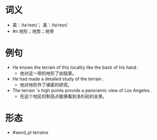 # 词义
- 英：/təˈreɪn/； 美：/təˈreɪn/
- #n 地形；地势；地带
# 例句
- He knows the terrain of this locality like the back of his hand .
	- 他对这一带的地形了如指掌。
- He had made a detailed study of the terrain .
	- 他对地形作了缜密的研究。
- The terrain 's high points provide a panoramic view of Los Angeles .
	- 在这个地区的制高点能够看到洛杉矶的全景。
# 形态
- #word_pl terrains
